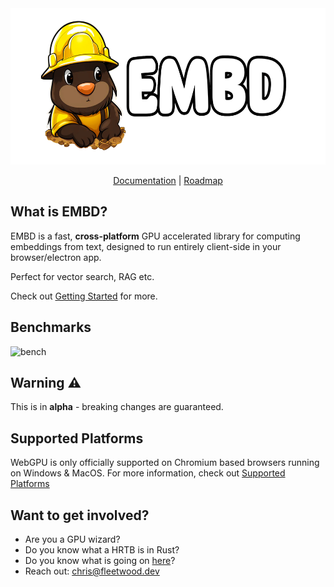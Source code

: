 <div align="center">
<img width="550px" height="250px" src="https://github.com/FL33TW00D/embd/raw/master/.github/embd.png">
<p><a href="https://ratchet.sh/embd">Documentation</a> | <a href="https://github.com/users/FL33TW00D/projects/1">Roadmap</a></p>
</div>

## What is EMBD?

EMBD is a fast, **cross-platform** GPU accelerated library for computing embeddings from text, designed to run entirely client-side in your browser/electron app.

Perfect for vector search, RAG etc.

Check out [Getting Started](https://ratchet.sh/embd) for more.

## Benchmarks 

<img width="1124" alt="bench" src="https://github.com/FL33TW00D/embd/assets/45471420/10cedc0e-3eb2-4a78-b1fc-47ae0cebcac9">

## Warning ⚠️ 

This is in **alpha** - breaking changes are guaranteed.

## Supported Platforms

WebGPU is only officially supported on Chromium based browsers running on Windows & MacOS.
For more information, check out [Supported Platforms](https://ratchet.sh/whisper-turbo/platforms)

## Want to get involved?

-   Are you a GPU wizard?
-   Do you know what a HRTB is in Rust?
-   Do you know what is going on [here](https://github.com/RuyiLi/cursed-typescript/blob/master/random/game-of-life.ts)?
-   Reach out: chris@fleetwood.dev
